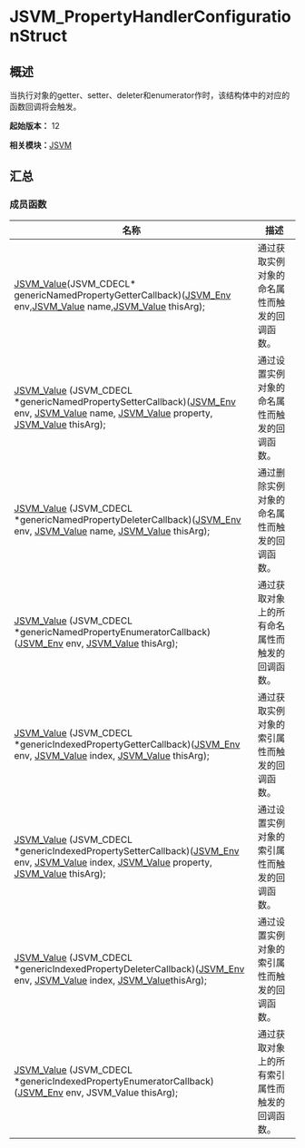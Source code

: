 # JSVM_PropertyHandlerConfigurationStruct


## 概述

当执行对象的getter、setter、deleter和enumerator作时，该结构体中的对应的函数回调将会触发。

**起始版本：** 12

**相关模块：**[JSVM](_j_s_v_m.md)


## 汇总


### 成员函数

| 名称 | 描述 | 
| -------- | -------- |
| [JSVM_Value](_j_s_v_m.md#jsvm_value)(JSVM_CDECL\* genericNamedPropertyGetterCallback)([JSVM_Env](_j_s_v_m.md#jsvm_env) env,[JSVM_Value](_j_s_v_m.md#jsvm_value) name,[JSVM_Value](_j_s_v_m.md#jsvm_value) thisArg); | 通过获取实例对象的命名属性而触发的回调函数。 | 
| [JSVM_Value](_j_s_v_m.md#jsvm_value) (JSVM_CDECL \*genericNamedPropertySetterCallback)([JSVM_Env](_j_s_v_m.md#jsvm_env) env, [JSVM_Value](_j_s_v_m.md#jsvm_value) name, [JSVM_Value](_j_s_v_m.md#jsvm_value) property, [JSVM_Value](_j_s_v_m.md#jsvm_value) thisArg); | 通过设置实例对象的命名属性而触发的回调函数。 | 
| [JSVM_Value](_j_s_v_m.md#jsvm_value) (JSVM_CDECL \*genericNamedPropertyDeleterCallback)([JSVM_Env](_j_s_v_m.md#jsvm_env) env, [JSVM_Value](_j_s_v_m.md#jsvm_value) name, [JSVM_Value](_j_s_v_m.md#jsvm_value) thisArg); | 通过删除实例对象的命名属性而触发的回调函数。 | 
| [JSVM_Value](_j_s_v_m.md#jsvm_value) (JSVM_CDECL \*genericNamedPropertyEnumeratorCallback)([JSVM_Env](_j_s_v_m.md#jsvm_env) env, [JSVM_Value](_j_s_v_m.md#jsvm_value) thisArg); | 通过获取对象上的所有命名属性而触发的回调函数。 | 
| [JSVM_Value](_j_s_v_m.md#jsvm_value) (JSVM_CDECL \*genericIndexedPropertyGetterCallback)([JSVM_Env](_j_s_v_m.md#jsvm_env) env, [JSVM_Value](_j_s_v_m.md#jsvm_value) index, [JSVM_Value](_j_s_v_m.md#jsvm_value) thisArg); | 通过获取实例对象的索引属性而触发的回调函数。 | 
| [JSVM_Value](_j_s_v_m.md#jsvm_value) (JSVM_CDECL \*genericIndexedPropertySetterCallback)([JSVM_Env](_j_s_v_m.md#jsvm_env) env, [JSVM_Value](_j_s_v_m.md#jsvm_value) index, [JSVM_Value](_j_s_v_m.md#jsvm_value) property, [JSVM_Value](_j_s_v_m.md#jsvm_value) thisArg); | 通过设置实例对象的索引属性而触发的回调函数。 | 
| [JSVM_Value](_j_s_v_m.md#jsvm_value) (JSVM_CDECL \*genericIndexedPropertyDeleterCallback)([JSVM_Env](_j_s_v_m.md#jsvm_env) env, [JSVM_Value](_j_s_v_m.md#jsvm_value) index, [JSVM_Value](_j_s_v_m.md#jsvm_value)thisArg); | 通过设置实例对象的索引属性而触发的回调函数。 | 
| [JSVM_Value](_j_s_v_m.md#jsvm_value) (JSVM_CDECL \*genericIndexedPropertyEnumeratorCallback)([JSVM_Env](_j_s_v_m.md#jsvm_env) env, JSVM_Value thisArg); | 通过获取对象上的所有索引属性而触发的回调函数。 | 
